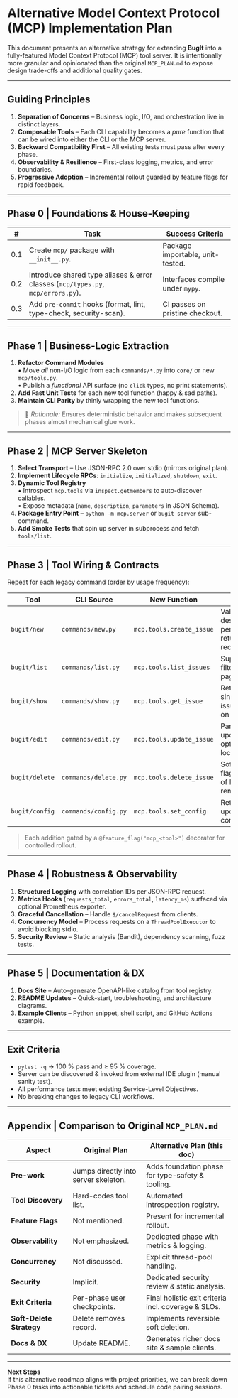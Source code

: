 # Alternative Model Context Protocol (MCP) Implementation Plan

This document presents an alternative strategy for extending **BugIt** into a fully-featured Model Context Protocol (MCP) tool server.  It is intentionally more granular and opinionated than the original `MCP_PLAN.md` to expose design trade-offs and additional quality gates.

---
## Guiding Principles

1. **Separation of Concerns** – Business logic, I/O, and orchestration live in distinct layers.
2. **Composable Tools** – Each CLI capability becomes a *pure* function that can be wired into either the CLI or the MCP server.
3. **Backward Compatibility First** – All existing tests must pass after every phase.
4. **Observability & Resilience** – First-class logging, metrics, and error boundaries.
5. **Progressive Adoption** – Incremental rollout guarded by feature flags for rapid feedback.

---
## Phase 0  |  Foundations & House-Keeping

| # | Task | Success Criteria |
|---|------|-----------------|
|0.1|Create `mcp/` package with `__init__.py`.|Package importable, unit-tested.|
|0.2|Introduce shared type aliases & error classes (`mcp/types.py`, `mcp/errors.py`).|Interfaces compile under `mypy`.|
|0.3|Add `pre-commit` hooks (format, lint, type-check, security-scan).|CI passes on pristine checkout.|

---
## Phase 1  |  Business-Logic Extraction

1. **Refactor Command Modules**  
   • Move *all* non-I/O logic from each `commands/*.py` into `core/` or new `mcp/tools.py`.  
   • Publish a _functional_ API surface (no `click` types, no print statements).
2. **Add Fast Unit Tests** for each new tool function (happy & sad paths).
3. **Maintain CLI Parity** by thinly wrapping the new tool functions.

> 🔎 *Rationale:* Ensures deterministic behavior and makes subsequent phases almost mechanical glue work.

---
## Phase 2  |  MCP Server Skeleton

1. **Select Transport** – Use JSON-RPC 2.0 over stdio (mirrors original plan).  
2. **Implement Lifecycle RPCs**: `initialize`, `initialized`, `shutdown`, `exit`.
3. **Dynamic Tool Registry**  
   • Introspect `mcp.tools` via `inspect.getmembers` to auto-discover callables.  
   • Expose metadata (`name`, `description`, `parameters` in JSON Schema).
4. **Package Entry Point** – `python -m mcp.server` or `bugit server` sub-command.
5. **Add Smoke Tests** that spin up server in subprocess and fetch `tools/list`.

---
## Phase 3  |  Tool Wiring & Contracts

Repeat for each legacy command (order by usage frequency):

| Tool | CLI Source | New Function | Notes |
|------|------------|--------------|-------|
|`bugit/new`|`commands/new.py`|`mcp.tools.create_issue`|Validate description, persist, return record.|
|`bugit/list`|`commands/list.py`|`mcp.tools.list_issues`|Support filters & pagination.|
|`bugit/show`|`commands/show.py`|`mcp.tools.get_issue`|Return single issue; 404 on miss.|
|`bugit/edit`|`commands/edit.py`|`mcp.tools.update_issue`|Partial updates, optimistic-locking.|
|`bugit/delete`|`commands/delete.py`|`mcp.tools.delete_issue`|Soft-delete flag instead of hard remove.|
|`bugit/config`|`commands/config.py`|`mcp.tools.set_config`|Return updated config.|

> Each addition gated by a `@feature_flag("mcp_<tool>")` decorator for controlled rollout.

---
## Phase 4  |  Robustness & Observability

1. **Structured Logging** with correlation IDs per JSON-RPC request.
2. **Metrics Hooks** (`requests_total`, `errors_total`, `latency_ms`) surfaced via optional Prometheus exporter.
3. **Graceful Cancellation** – Handle `$/cancelRequest` from clients.
4. **Concurrency Model** – Process requests on a `ThreadPoolExecutor` to avoid blocking stdio.
5. **Security Review** – Static analysis (Bandit), dependency scanning, fuzz tests.

---
## Phase 5  |  Documentation & DX

1. **Docs Site** – Auto-generate OpenAPI-like catalog from tool registry.
2. **README Updates** – Quick-start, troubleshooting, and architecture diagrams.
3. **Example Clients** – Python snippet, shell script, and GitHub Actions example.

---
## Exit Criteria

- `pytest -q` → 100 % pass and ≥ 95 % coverage.
- Server can be discovered & invoked from external IDE plugin (manual sanity test).
- All performance tests meet existing Service-Level Objectives.
- No breaking changes to legacy CLI workflows.

---

## Appendix  |  Comparison to Original `MCP_PLAN.md`

| Aspect | Original Plan | Alternative Plan (this doc) |
|--------|---------------|------------------------------|
|**Pre-work**|Jumps directly into server skeleton.|Adds foundation phase for type-safety & tooling.|
|**Tool Discovery**|Hard-codes tool list.|Automated introspection registry.|
|**Feature Flags**|Not mentioned.|Present for incremental rollout.|
|**Observability**|Not emphasized.|Dedicated phase with metrics & logging.|
|**Concurrency**|Not discussed.|Explicit thread-pool handling.|
|**Security**|Implicit.|Dedicated security review & static analysis.|
|**Exit Criteria**|Per-phase user checkpoints.|Final holistic exit criteria incl. coverage & SLOs.|
|**Soft-Delete Strategy**|Delete removes record.|Implements reversible soft deletion.|
|**Docs & DX**|Update README.|Generates richer docs site & sample clients.|

---

**Next Steps**  
If this alternative roadmap aligns with project priorities, we can break down Phase 0 tasks into actionable tickets and schedule code pairing sessions. 